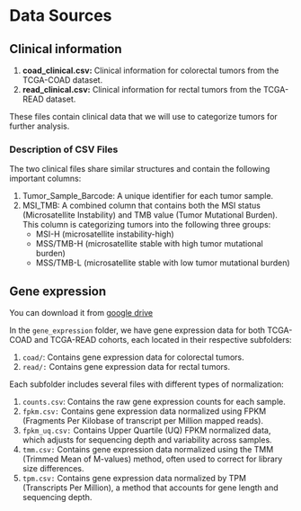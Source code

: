 # Data Sources
## Clinical information

1. **coad_clinical.csv:** Clinical information for colorectal tumors from the TCGA-COAD dataset.
2. **read_clinical.csv:** Clinical information for rectal tumors from the TCGA-READ dataset.

These files contain clinical data that we will use to categorize tumors for further analysis.

### Description of CSV Files

The two clinical files share similar structures and contain the following important columns:

1. Tumor_Sample_Barcode: A unique identifier for each tumor sample.
2. MSI_TMB: A combined column that contains both the MSI status (Microsatellite Instability) and TMB value (Tumor Mutational Burden). This column is categorizing tumors into the following three groups:
    * MSI-H     (microsatellite instability-high)
    * MSS/TMB-H (microsatellite stable with high tumor mutational burden)
    * MSS/TMB-L (microsatellite stable with low tumor mutational burden)

## Gene expression
You can download it from [google drive](https://drive.google.com/file/d/1i3CHfvPARuu9rwnucBT3KimP9p-bNUxc/view?usp=sharing)

In the `gene_expression` folder, we have gene expression data for both TCGA-COAD and TCGA-READ cohorts, each located in their respective subfolders:

1. `coad/`: Contains gene expression data for colorectal tumors.
2. `read/:` Contains gene expression data for rectal tumors.

Each subfolder includes several files with different types of normalization:
1. `counts.csv`: Contains the raw gene expression counts for each sample.
2. `fpkm.csv:` Contains gene expression data normalized using FPKM (Fragments Per Kilobase of transcript per Million mapped reads).
3. `fpkm_uq.csv:` Contains Upper Quartile (UQ) FPKM normalized data, which adjusts for sequencing depth and variability across samples.
4. `tmm.csv:` Contains gene expression data normalized using the TMM (Trimmed Mean of M-values) method, often used to correct for library size differences.
5. `tpm.csv:` Contains gene expression data normalized by TPM (Transcripts Per Million), a method that accounts for gene length and sequencing depth.